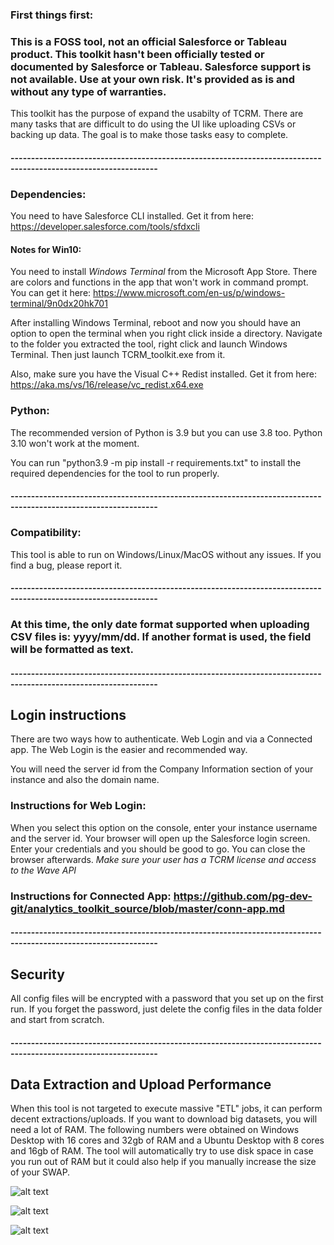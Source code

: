 ### First things first: 

### This is a FOSS tool, not an official Salesforce or Tableau product. This toolkit hasn't been officially tested or documented by Salesforce or Tableau. Salesforce support is not available. Use at your own risk. It's provided as is and without any type of warranties.

This toolkit has the purpose of expand the usabilty of TCRM. There are many tasks that are difficult to do using the UI like uploading CSVs or backing up data. The goal is to make those tasks easy to complete.

#### ----------------------------------------------------------------------------------------------------------------

### Dependencies:
You need to have Salesforce CLI installed. Get it from here: https://developer.salesforce.com/tools/sfdxcli

#### Notes for Win10: 
You need to install *Windows Terminal* from the Microsoft App Store. There are colors and functions in the app that won't work in command prompt. You can get it here: https://www.microsoft.com/en-us/p/windows-terminal/9n0dx20hk701

After installing Windows Terminal, reboot and now you should have an option to open the terminal when you right click inside a directory.
Navigate to the folder you extracted the tool, right click and launch Windows Terminal.
Then just launch TCRM_toolkit.exe from it.

Also, make sure you have the Visual C++ Redist installed. Get it from here: https://aka.ms/vs/16/release/vc_redist.x64.exe

### Python:
The recommended version of Python is 3.9 but you can use 3.8 too. Python 3.10 won't work at the moment.

You can run "python3.9 -m pip install -r requirements.txt" to install the required dependencies for the tool to run properly.

#### ----------------------------------------------------------------------------------------------------------------

### Compatibility:
This tool is able to run on Windows/Linux/MacOS without any issues. If you find a bug, please report it.

#### ----------------------------------------------------------------------------------------------------------------

### At this time, the only date format supported when uploading CSV files is: yyyy/mm/dd. If another format is used, the field will be formatted as text.

#### ----------------------------------------------------------------------------------------------------------------

## Login instructions

There are two ways how to authenticate. Web Login and via a Connected app. The Web Login is the easier and recommended way.

You will need the server id from the Company Information section of your instance and also the domain name.

### Instructions for Web Login:

When you select this option on the console, enter your instance username and the server id. Your browser will open up the Salesforce login screen. Enter your credentials and you should be good to go. You can close the browser afterwards. *Make sure your user has a TCRM license and access to the Wave API*

### Instructions for Connected App: https://github.com/pg-dev-git/analytics_toolkit_source/blob/master/conn-app.md

#### ----------------------------------------------------------------------------------------------------------------

## Security

All config files will be encrypted with a password that you set up on the first run. If you forget the password, just delete the config files in the data folder and start from scratch.

#### ----------------------------------------------------------------------------------------------------------------

## Data Extraction and Upload Performance

When this tool is not targeted to execute massive "ETL" jobs, it can perform decent extractions/uploads. 
If you want to download big datasets, you will need a lot of RAM.
The following numbers were obtained on Windows Desktop with 16 cores and 32gb of RAM and a Ubuntu Desktop with 8 cores and 16gb of RAM.
The tool will automatically try to use disk space in case you run out of RAM but it could also help if you manually increase the size of your SWAP.

![alt text](https://i.ibb.co/CMptHth/perf-table.jpg)

![alt text](https://i.ibb.co/vQnwHNg/16.jpg)

![alt text](https://i.ibb.co/kGtNx3g/32.jpg)
